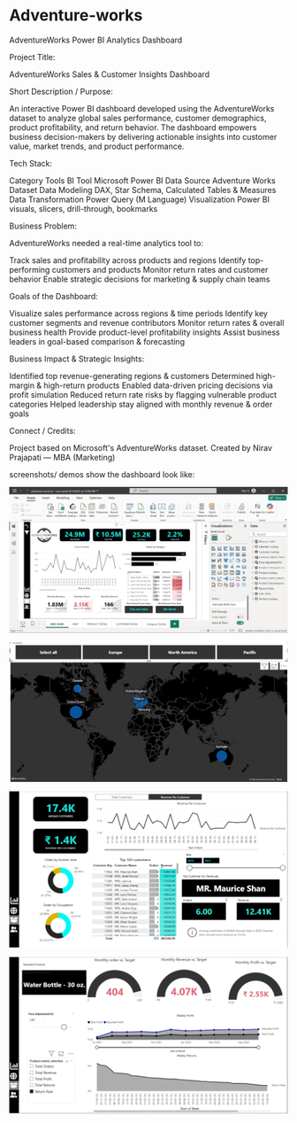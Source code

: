 # Adventure-works
AdventureWorks Power BI Analytics Dashboard

Project Title:

AdventureWorks Sales & Customer Insights Dashboard

Short Description / Purpose:

An interactive Power BI dashboard developed using the AdventureWorks dataset to analyze global sales performance, customer demographics, product profitability, and return behavior. The dashboard empowers business decision-makers by delivering actionable insights into customer value, market trends, and product performance.

Tech Stack:

Category  	          Tools
BI Tool	              Microsoft Power BI
Data Source	          Adventure Works Dataset
Data Modeling	        DAX, Star Schema, Calculated Tables & Measures
Data Transformation	  Power Query (M Language)
Visualization	        Power BI visuals, slicers, drill-through, bookmarks

Business Problem:

AdventureWorks needed a real-time analytics tool to:

Track sales and profitability across products and regions
Identify top-performing customers and products
Monitor return rates and customer behavior
Enable strategic decisions for marketing & supply chain teams

Goals of the Dashboard:

Visualize sales performance across regions & time periods
Identify key customer segments and revenue contributors
Monitor return rates & overall business health
Provide product-level profitability insights
Assist business leaders in goal-based comparison & forecasting

Business Impact & Strategic Insights:

Identified top revenue-generating regions & customers
Determined high-margin & high-return products
Enabled data-driven pricing decisions via profit simulation
Reduced return rate risks by flagging vulnerable product categories
Helped leadership stay aligned with monthly revenue & order goals

Connect / Credits:

Project based on Microsoft's AdventureWorks dataset.
Created by Nirav Prajapati — MBA (Marketing) 

screenshots/ demos
show the dashboard look like:

![Adventure works executive Dash](https://github.com/niravprajapati2001/Adventure-works/blob/main/Adventure%20Works%20executive%20dash.png)

![Region wise distribution](https://github.com/niravprajapati2001/Adventure-works/blob/main/Region%20wise%20distribution.png)

![Customer details](https://github.com/niravprajapati2001/Adventure-works/blob/main/Customer%20details.png)

![Product details](https://github.com/niravprajapati2001/Adventure-works/blob/main/Product%20details.png)
